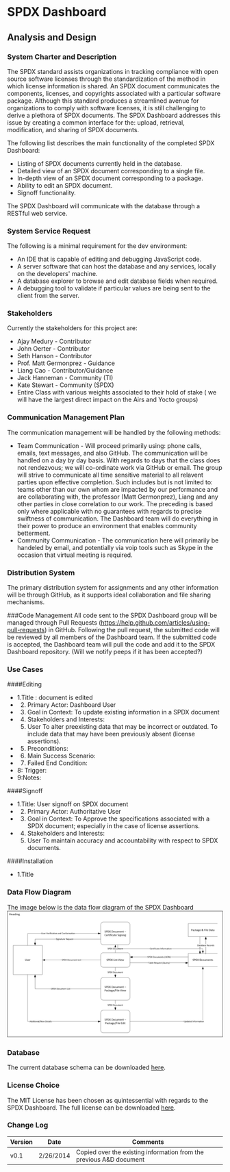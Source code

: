 # SPDX Dashboard
## Analysis and Design

### System Charter and Description
The SPDX standard assists organizations in tracking compliance with open source software licenses through the standardization of the method in which license information is shared. An SPDX document communicates the components, licenses, and copyrights associated with a particular software package. Although this standard produces a streamlined avenue for organizations to comply with software licenses, it is still challenging to derive a plethora of SPDX documents. The SPDX Dashboard addresses this issue by creating a common interface for the: upload, retrieval, modification, and sharing of SPDX documents.

The following list describes the main functionality of the completed SPDX Dashboard:
* Listing of SPDX documents currently held in the database.
* Detailed view of an SPDX document corresponding to a single file.
* In-depth view of an SPDX document corresponding to a package.
* Ability to edit an SPDX document.
* Signoff functionality.

The SPDX Dashboard will communicate with the database through a RESTful web service.

### System Service Request
The following is a minimal requirement for the dev environment:
* An IDE that is capable of editing and debugging JavaScript code.
* A server software that can host the database and any services, locally on the developers' machine.
* A database explorer to browse and edit database fields when required.
* A debugging tool to validate if particular values are being sent to the client from the server.

### Stakeholders
Currently the stakeholders for this project are:
* Ajay Medury - Contributor
* John Oerter - Contributor
* Seth Hanson - Contributor
* Prof. Matt Germonprez - Guidance
* Liang Cao - Contributor/Guidance
* Jack Hanneman - Community (TI)
* Kate Stewart - Community (SPDX)
* Entire Class with various weights associated to their hold of stake ( we will have the largest direct impact on the Airs and Yocto groups)


### Communication Management Plan
The communication management will be handled by the following methods:
* Team Communication - Will proceed primarily using: phone calls, emails, text messages, and also GitHub. The communication will be handled on a day by day basis. With regards to days that the class does not rendezvous; we will co-ordinate work via GitHub or email. The group will strive to communicate all time sensitive material to all relavent parties upon effective completion. Such includes but is not limited to: teams other than our own whom are impacted by our performance and are collaborating with, the professor (Matt Germonprez), Liang and any other parties in close correlation to our work. The preceding is based only where applicable with no guarantees with regards to precise swiftness of communication. The Dashboard team will do everything in their power to produce an environment that enables community betterment.
* Community Communication - The communication here will primarily be handeled by email, and potentially via voip tools such as Skype in the occasion that virtual meeting is required.

### Distribution System
The primary distribution system for assignments and any other information will be through GitHub, as it supports ideal collaboration and file sharing mechanisms.


###Code Management
All code sent to the SPDX Dashboard group will be managed through Pull Requests (https://help.github.com/articles/using-pull-requests) in GitHub.  Following the pull request, the submitted code will be reviewed by all members of the Dashboard team. If the submitted code is accepted, the Dashboard team will pull the code and add it to the SPDX Dashboard repository. (Will we notify peeps if it has been accepted?)

### Use Cases
####Editing
* 1.Title : document is edited
* 2. Primary Actor: Dashboard User
* 3. Goal in Context:  To update existing information in a SPDX document
* 4. Stakeholders and Interests:
	1. User
		To alter preexisting data that may be incorrect or outdated.
		To include data that may have been previously absent (license assertions).
* 5. Preconditions:
* 6. Main Success Scenario:
* 7. Failed End Condition:
* 8: Trigger:
* 9:Notes:
	
####Signoff
* 1.Title: User signoff on SPDX document
* 2. Primary Actor: Authoritative User
* 3. Goal in Context: To Approve the specifications associated with a SPDX document; especially in the case of license assertions.
* 4. Stakeholders and Interests:
	1. User
		To maintain accuracy and accountability with respect to SPDX documents.

####Installation
* 1.Title


### Data Flow Diagram
The image below is the data flow diagram of the SPDX Dashboard 
![Data Flow Diagram](SPDX_Dashboard_DFD_02.25.2014.jpg "Data Flow Diagram")

### Database 
The current database schema can be downloaded [here](schema.html).

### License Choice
The MIT License has been chosen as quintessential with regards to the SPDX Dashboard. The full license can be downloaded [here](../LICENSE).

### Change Log
|Version | Date    | Comments                             |
|--------|---------|--------------------------------------|
|v0.1    |2/26/2014 |Copied over the existing information from the previous A&D document|
